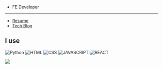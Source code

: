 - FE Developer

<hr />

- [Resume](https://kimhyeongjun.notion.site/Kim-Hyeongjun-0651a0629acd4d9486f0ccdac838a2f5)
- [Tech Blog](https://hjkim95.tistory.com/)

## I use
![Python](https://img.shields.io/badge/Python-3766AB?style=flat-square&logo=Python&logoColor=white)
![HTML](https://img.shields.io/badge/HTML-E34F26?style=flat-square&logo=HTML5&logoColor=white)
![CSS](https://img.shields.io/badge/CSS-1572B6?style=flat-square&logo=CSS3&logoColor=white)
![JAVASCRIPT](https://img.shields.io/badge/JavaScript-F7DF1E?style=flat-square&logo=JavaScript&logoColor=white)
![REACT](https://img.shields.io/badge/React-61DAFB?style=flat-square&logo=React&logoColor=white)

<img src="http://mazassumnida.wtf/api/v2/generate_badge?boj=twintinssk">
